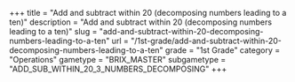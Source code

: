 +++
title = "Add and subtract within 20 (decomposing numbers leading to a ten)"
description = "Add and subtract within 20 (decomposing numbers leading to a ten)"
slug = "add-and-subtract-within-20-decomposing-numbers-leading-to-a-ten"
url = "/1st-grade/add-and-subtract-within-20-decomposing-numbers-leading-to-a-ten"
grade = "1st Grade"
category = "Operations"
gametype = "BRIX_MASTER"
subgametype = "ADD_SUB_WITHIN_20_3_NUMBERS_DECOMPOSING"
+++